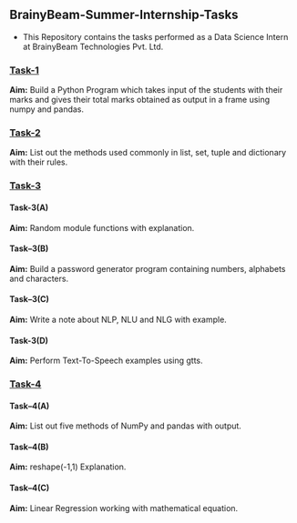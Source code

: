 ## BrainyBeam-Summer-Internship-Tasks

-   This Repository contains the tasks performed as a Data Science Intern at BrainyBeam Technologies Pvt. Ltd.

### [Task-1](https://github.com/dhhruv/BrainyBeam-Summer-Internship-Tasks/tree/master/Task-1)

**Aim:** Build a Python Program which takes input of the students with their marks and gives their total marks obtained as output in a frame using numpy and pandas.

### [Task-2](https://github.com/dhhruv/BrainyBeam-Summer-Internship-Tasks/tree/master/Task-2)

**Aim:** List out the methods used commonly in list, set, tuple and dictionary with their rules.

### [Task-3](https://github.com/dhhruv/BrainyBeam-Summer-Internship-Tasks/tree/master/Task-3)

#### Task-3(A)

**Aim:** Random module functions with explanation.

#### Task–3(B)

**Aim:** Build a password generator program containing numbers, alphabets and characters.

#### Task–3(C)

**Aim:** Write a note about NLP, NLU and NLG with example.

#### Task-3(D)

**Aim:** Perform Text-To-Speech examples using gtts.

### [Task-4](https://github.com/dhhruv/BrainyBeam-Summer-Internship-Tasks/tree/master/Task-4)

#### Task–4(A)

**Aim:** List out five methods of NumPy and pandas with output.

#### Task–4(B)

**Aim:** reshape(-1,1) Explanation.

#### Task–4(C)

**Aim:** Linear Regression working with mathematical equation.
